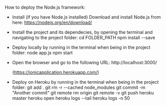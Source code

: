 How to deploy the Node.js framework:

  - Install (if you have Node.js installed)
Download and install Node.js from here: https://nodejs.org/en/download/

  - Install the project and its dependecies, by opening the terminal and navigating to the project folder:
cd FOLDER_PATH
npm install --save

  - Deploy locally by running in the terminal when being in the project folder:
node app.js
npm start
  - Open the browser and go to the following URL: http://localhost:3000/

	(https://ionicapplication.herokuapp.com/) 
  - Deploy on Heroku by running in the terminal when being in the project folder:
git add . 
git rm -r --cached node_modules
git commit -m "Another commit"
git remote rm origin
git remote -v
git push heroku master
heroku open
heroku logs --tail
heroku logs -n 50